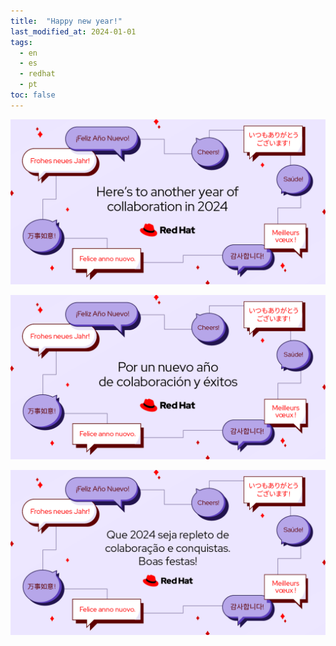```yaml
---
title:  "Happy new year!"
last_modified_at: 2024-01-01
tags:
  - en
  - es
  - redhat
  - pt
toc: false
---
```


![](/assets/images/posts/2024-01-01-newyear24/1.png)

![](/assets/images/posts/2024-01-01-newyear24/2.png)

![](/assets/images/posts/2024-01-01-newyear24/3.png)
